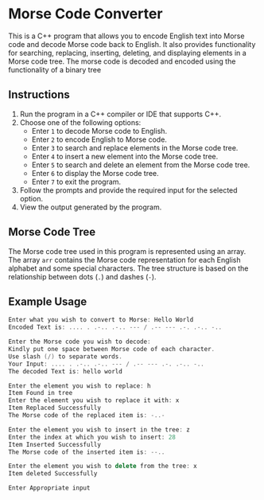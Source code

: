 # Morse Code Converter

This is a C++ program that allows you to encode English text into Morse code and decode Morse code back to English. It also provides functionality for searching, replacing, inserting, deleting, and displaying elements in a Morse code tree. The morse code is decoded and encoded using the functionality of a binary tree

## Instructions

1. Run the program in a C++ compiler or IDE that supports C++.
2. Choose one of the following options:
   - Enter `1` to decode Morse code to English.
   - Enter `2` to encode English to Morse code.
   - Enter `3` to search and replace elements in the Morse code tree.
   - Enter `4` to insert a new element into the Morse code tree.
   - Enter `5` to search and delete an element from the Morse code tree.
   - Enter `6` to display the Morse code tree.
   - Enter `7` to exit the program.
3. Follow the prompts and provide the required input for the selected option.
4. View the output generated by the program.

## Morse Code Tree

The Morse code tree used in this program is represented using an array. The array `arr` contains the Morse code representation for each English alphabet and some special characters. The tree structure is based on the relationship between dots (`.`) and dashes (`-`).

## Example Usage

```cpp
Enter what you wish to convert to Morse: Hello World
Encoded Text is: .... . .-.. .-.. --- / .-- --- .-. .-.. -..

Enter the Morse code you wish to decode:
Kindly put one space between Morse code of each character.
Use slash (/) to separate words.
Your Input: .... . .-.. .-.. --- / .-- --- .-. .-.. -..
The decoded Text is: hello world

Enter the element you wish to replace: h
Item Found in tree
Enter the element you wish to replace it with: x
Item Replaced Successfully
The Morse code of the replaced item is: -..-

Enter the element you wish to insert in the tree: z
Enter the index at which you wish to insert: 28
Item Inserted Successfully
The Morse code of the inserted item is: --..

Enter the element you wish to delete from the tree: x
Item deleted Successfully

Enter Appropriate input
